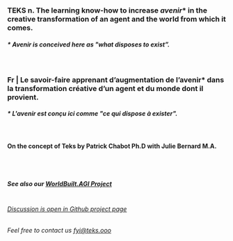 ### **TEKS** n. The learning know-how to increase _avenir_* in the creative transformation of an agent and the world from which it comes.
##### * _Avenir_ is conceived here as "what disposes to exist”.

### <br><br>Fr | Le savoir-faire apprenant d’augmentation de l’avenir* dans la transformation créative d’un agent et du monde dont il provient.
##### * L'avenir est conçu ici comme "ce qui dispose à exister".

#### <br><br>On the concept of Teks by Patrick Chabot Ph.D with Julie Bernard M.A.

##### <br><br><br>See also our [WorldBuilt.AGI Project](http://www.worldbuilt.ai)

###### <br>[Discussion is open in Github project page](https://github.com/julie-technilab-design/teks-fyi/discussions)
###### Feel free to contact us <fyi@teks.ooo>

